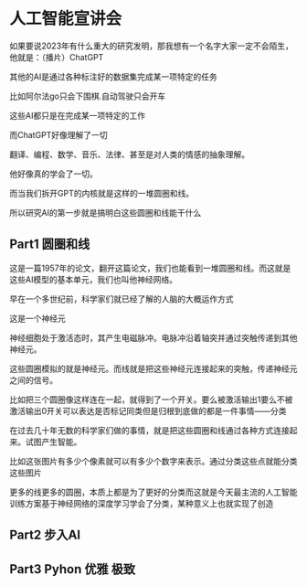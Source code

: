 # 人工智能宣讲会

如果要说2023年有什么重大的研究发明，那我想有一个名字大家一定不会陌生，他就是：（播片）ChatGPT

其他的AI是通过各种标注好的数据集完成某一项特定的任务

比如阿尔法go只会下围棋.自动驾驶只会开车

这些AI都只是在完成某一项特定的工作

而ChatGPT好像理解了一切

翻译、编程、数学、音乐、法律、甚至是对人类的情感的抽象理解。

他好像真的学会了一切。

而当我们拆开GPT的内核就是这样的一堆圆圈和线。

所以研究AI的第一步就是搞明白这些圆圈和线能干什么

## Part1 圆圈和线

这是一篇1957年的论文，翻开这篇论文，我们也能看到一堆圆圈和线。而这就是这些AI模型的基本单元，我们也叫他神经网络。

早在一个多世纪前，科学家们就已经了解的人脑的大概运作方式

这是一个神经元

神经细胞处于激活态时，其产生电磁脉冲。电脉冲沿着轴突并通过突触传递到其他神经元。

这些圆圈模拟的就是神经元。而线就是把这些神经元连接起来的突触，传递神经元之间的信号。

比如把三个圆圈像这样连在一起，就得到了一个开关。要么被激活输出1要么不被激活输出0开关可以表达是否标记同类但是归根到底做的都是一件事情——分类

在过去几十年无数的科学家们做的事情，就是把这些圆圈和线通过各种方式连接起来。试图产生智能。

比如这张图片有多少个像素就可以有多少个数字来表示。通过分类这些点就能分类这些图片

更多的线更多的圆圈，本质上都是为了更好的分类而这就是今天最主流的人工智能训练方案基于神经网络的深度学习学会了分类，某种意义上也就实现了创造

## Part2 步入AI

## Part3 Pyhon 优雅 极致